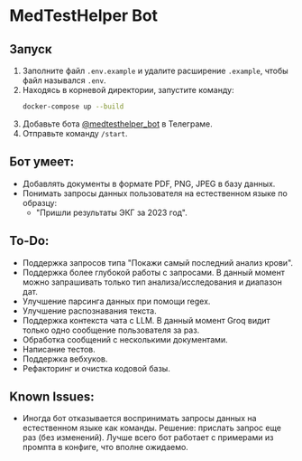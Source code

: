 # MedTestHelper Bot

## Запуск
1. Заполните файл `.env.example` и удалите расширение `.example`, чтобы файл назывался `.env`.
2. Находясь в корневой директории, запустите команду:
   ```bash
   docker-compose up --build
   ```
3. Добавьте бота [@medtesthelper_bot](https://t.me/medtesthelper_bot) в Телеграме.
4. Отправьте команду `/start`.

## Бот умеет:
- Добавлять документы в формате PDF, PNG, JPEG в базу данных.
- Понимать запросы данных пользователя на естественном языке по образцу:
  - "Пришли результаты ЭКГ за 2023 год".

## To-Do:
- Поддержка запросов типа "Покажи самый последний анализ крови".
- Поддержка более глубокой работы с запросами. В данный момент можно запрашивать только тип анализа/исследования и диапазон дат.
- Улучшение парсинга данных при помощи regex.
- Улучшение распознавания текста.
- Поддержка контекста чата с LLM. В данный момент Groq видит только одно сообщение пользователя за раз.
- Обработка сообщений с несколькими документами.
- Написание тестов.
- Поддержка вебхуков.
- Рефакторинг и очистка кодовой базы.

## Known Issues:
- Иногда бот отказывается воспринимать запросы данных на естественном языке как команды. Решение: прислать запрос еще раз (без изменений). Лучше всего бот работает с примерами из промпта в конфиге, что вполне ожидаемо.
